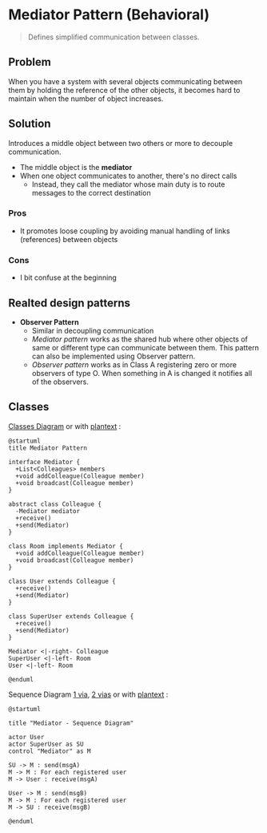 # Mediator Pattern (Behavioral)
>Defines simplified communication between classes.

## Problem
When you have a system with several objects communicating between them by holding the reference of the other objects, it becomes hard to maintain when the number of object increases.

## Solution
Introduces a middle object between two others or more to decouple communication.
- The middle object is the **mediator**
- When one object communicates to another, there's no direct calls
   - Instead, they call the mediator whose main duty is to route messages to the correct destination

### Pros
- It promotes loose coupling by avoiding manual handling of links (references) between objects

### Cons
- I bit confuse at the beginning

## Realted design patterns
- **Observer Pattern**
  - Similar in decoupling communication
  - _Mediator pattern_ works as the shared hub where other objects of same or different type can communicate between them.  This pattern can also be implemented using Observer pattern.
  - _Observer pattern_ works as in Class A registering zero or more observers of type O. When something in A is changed it notifies all of the observers.

## Classes
[Classes Diagram](http://i.imgur.com/LO6Ad6a.png) or with [plantext](https://www.planttext.com/) :
```
@startuml
title Mediator Pattern

interface Mediator {
  +List<Colleagues> members 
  +void addColleague(Colleague member)
  +void broadcast(Colleague member)
}

abstract class Colleague {
  -Mediator mediator
  +receive()
  +send(Mediator)
}

class Room implements Mediator {
  +void addColleague(Colleague member)
  +void broadcast(Colleague member)
}

class User extends Colleague {
  +receive()
  +send(Mediator)
}

class SuperUser extends Colleague {
  +receive()
  +send(Mediator)
}

Mediator <|-right- Colleague
SuperUser <|-left- Room
User <|-left- Room

@enduml
```

Sequence Diagram [1 via](http://i.imgur.com/C8XQoZw.png), [2 vias](http://i.imgur.com/cpYuWv9.png) or with
 [plantext](https://www.planttext.com/) :
```
@startuml

title "Mediator - Sequence Diagram"

actor User
actor SuperUser as SU
control "Mediator" as M

SU -> M : send(msgA)
M -> M : For each registered user
M -> User : receive(msgA)

User -> M : send(msgB)
M -> M : For each registered user
M -> SU : receive(msgB)

@enduml
```

